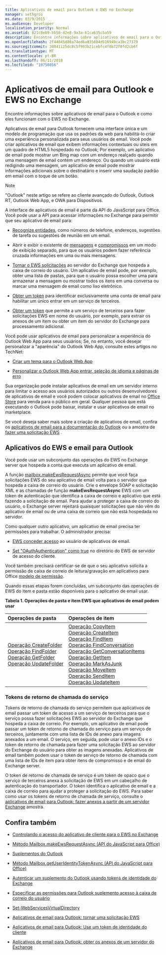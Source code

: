 ```yaml
---
title: Aplicativos de email para Outlook e EWS no Exchange
manager: sethgros
ms.date: 03/9/2015
ms.audience: Developer
localization_priority: Normal
ms.assetid: 821c8eb9-bb58-42e8-9a3a-61ca635cba59
description: Encontre informações sobre aplicativos de email para o Outlook e como eles funcionam com o EWS no Exchange.
ms.openlocfilehash: 2f44045d80a74ed6a835604d516949ca3bc27379
ms.sourcegitcommit: 34041125dc8c5f993b21cebfc4f8b72f0fd2cb6f
ms.translationtype: MT
ms.contentlocale: pt-BR
ms.lasthandoff: 06/11/2018
ms.locfileid: "19750856"
---
```

# <a name="mail-apps-for-outlook-and-ews-in-exchange"></a>Aplicativos de email para Outlook e EWS no Exchange

Encontre informações sobre aplicativos de email para o Outlook e como eles funcionam com o EWS no Exchange.
  
Aplicativos de email para Outlook fornecem uma interface única e um modelo de programação que usa os padrões da web para habilitá-lo criar uma experiência personalizada para seus usuários de email. Você pode criar aplicativos de email que exibem informações contextuais ou úteis em um quadro de HTML5 hospedado no Outlook; Por exemplo, um aplicativo de email pode mostrar um Bing map com um endereço realçado quando uma mensagem de email contém um endereço. Ou quando um usuário está redigindo uma mensagem, um aplicativo de email pode mostrar informações adicionais sobre o destinatário e inserir uma saudação padrão em email com o toque de um botão.
  
> [!NOTE]
> "Outlook" neste artigo se refere ao cliente avançado do Outlook, Outlook RT, Outlook Web App, e OWA para Dispositivos. 
  
A interface de aplicativos de email é parte da API do JavaScript para Office. Você pode usar a API para acessar informações no Exchange para permitir que seu aplicativo de email para:
  
- [Recognize entidades](http://msdn.microsoft.com/library/a6b0904b-afe9-4882-9136-3d8cfd57fcf8%28Office.15%29.aspx), como números de telefone, endereços, sugestões de tarefa ou sugestões de reunião em um email. 
    
- Abrir e exibir o existente de [mensagens](http://msdn.microsoft.com/library/d0bca550-70c3-457c-85f8-e19b39e3b892%28Office.15%29.aspx) e [compromissos](http://msdn.microsoft.com/library/6cfbc29d-8581-474e-9a8b-510471e4bf8b%28Office.15%29.aspx) em um modo de exibição separado, para que os usuários podem fazer referência cruzada informações em uma ou mais mensagens. 
    
- [Tornar o EWS solicitações](http://msdn.microsoft.com/library/2ec380e0-4a67-4146-92a6-6a39f65dc6f2%28Office.15%29.aspx) ao servidor do Exchange que hospeda a caixa de correio do usuário. Um aplicativo de email pode, por exemplo, obter uma lista de pastas, para que o usuário possa escolher uma para armazenar a mensagem ou mostrar todos os itens em uma conversa ou marcar uma mensagem de email como lixo eletrônico. 
    
- [Obter um token](http://msdn.microsoft.com/library/c658518b-6867-41a0-99cf-810303e4c539%28Office.15%29.aspx) para identificar exclusivamente uma conta de email para habilitar um único entrar em um serviço de terceiros. 
    
- [Obter um token](http://msdn.microsoft.com/library/c658518b-6867-41a0-99cf-810303e4c539%28Office.15%29.aspx) que permite a um serviço de terceiros para fazer solicitações EWS em nome do usuário, por exemplo, para extrair os anexos de um item ou obter um item do servidor do Exchange para processamento adicional. 
    
Você pode usar aplicativos de email para personalizar a experiência do Outlook Web App para seus usuários; Se, no entanto, você desejar personalizar a "aparência" do Outlook Web App, consulte estes artigos no TechNet:
  
- [Criar um tema para o Outlook Web App](http://technet.microsoft.com/en-us/library/bb201700%28v=exchg.150%29.aspx)
    
- [Personalizar o Outlook Web App entrar, seleção de idioma e páginas de erro](http://technet.microsoft.com/en-us/library/ee633483%28v=exchg.150%29.aspx)
    
Sua organização pode instalar aplicativos de email em um servidor interno para limitar o acesso aos usuários autorizados ou outros desenvolvedores de aplicativos de email e você podem colocar aplicativos de email no [Office Store](http://office.microsoft.com/store/) para venda para o público em geral. Qualquer pessoa que está executando o Outlook pode baixar, instalar e usar aplicativos de email no marketplace. 
  
Se você deseja saber mais sobre a criação de aplicativos de email, confira os [aplicativos de email para a documentação do Outlook](http://msdn.microsoft.com/library/71e64bc9-e347-4f5d-8948-0a47b5dd93e6%28Office.15%29.aspx) ou a amostra de [fazer uma solicitação EWS](http://code.msdn.microsoft.com/exchange/Mail-apps-for-Outlook-Make-770b2528) . 
  
## <a name="ews-and-mail-apps-for-outlook"></a>Aplicativos do EWS e email para Outlook

Você pode usar um subconjunto das operações do EWS no Exchange server que hospeda a conta que executa um aplicativo de email.
  
A função [mailbox.makeEwsRequestAsync](http://msdn.microsoft.com/library/2ec380e0-4a67-4146-92a6-6a39f65dc6f2%28Office.15%29.aspx) permite que você faça solicitações EWS do seu aplicativo de email volta para o servidor que hospeda a caixa de correio do usuário. Crie o envelope SOAP e solicitação XML e as chamadas de função **makeEwsRequestAsync** EWS com um token de autenticação que identifica a caixa de correio e aplicativo que está fazendo a solicitação de email. Para ajudar a proteger a caixa de correio do usuário, o Exchange server rejeitará quaisquer solicitações que não vêm do aplicativo de email ou de uma caixa de correio que não está hospedada no servidor. 
  
Como qualquer outro aplicativo, um aplicativo de email precisa ter permissões para trabalhar. O administrador precisa:
  
- [EWS conceder acesso](controlling-client-application-access-to-ews-in-exchange.md) ao usuário de aplicativos de email. 
    
- [Set "OAuthAuthentication" como true](http://technet.microsoft.com/en-us/library/aa997233%28v=exchg.150%29.aspx) no diretório do EWS de servidor de acesso do cliente. 
    
Você também precisará certificar-se de que o seu aplicativo solicita a permissão de caixa de correio de leitura/gravação em aplicativos para Office [modelo de permissão](http://msdn.microsoft.com/library/5bca69f2-b287-4e19-8f0f-78d896b2a3d3%28Office.15%29.aspx).
  
Quando essas etapas forem concluídas, um subconjunto das operações de EWS do item e pasta estão disponíveis para o aplicativo de email usar. 
  
**Tabela 1. Operações de pasta e item EWS que aplicativos de email podem usar**

|**Operações de pasta**|**Operações de item**|
|:-----|:-----|
|[Operação CreateFolder](http://msdn.microsoft.com/library/6f6c334c-b190-4e55-8f0a-38f2a018d1b3%28Office.15%29.aspx) <br/> [Operação FindFolder](http://msdn.microsoft.com/library/7a9855aa-06cc-45ba-ad2a-645c15b7d031%28Office.15%29.aspx) <br/> [Operação GetFolder](http://msdn.microsoft.com/library/355bcf93-dc71-4493-b177-622afac5fdb9%28Office.15%29.aspx) <br/> [Operação UpdateFolder](http://msdn.microsoft.com/library/3494c996-b834-4813-b1ca-d99642d8b4e7%28Office.15%29.aspx) <br/> |[Operação CopyItem](http://msdn.microsoft.com/library/bcc68f9e-d511-4c29-bba6-ed535524624a%28Office.15%29.aspx) <br/> [Operação CreateItem](http://msdn.microsoft.com/library/78a52120-f1d0-4ed7-8748-436e554f75b6%28Office.15%29.aspx) <br/> [Operação FindItem](http://msdn.microsoft.com/library/ebad6aae-16e7-44de-ae63-a95b24539729%28Office.15%29.aspx) <br/> [Operação FindConversation](http://msdn.microsoft.com/library/2384908a-c203-45b6-98aa-efd6a4c23aac%28Office.15%29.aspx) <br/> [Operação GetConversationItems](http://msdn.microsoft.com/library/8ae00a99-b37b-4194-829c-fe300db6ab99%28Office.15%29.aspx) <br/> [Operação GetItem](http://msdn.microsoft.com/library/e3590b8b-c2a7-4dad-a014-6360197b68e4%28Office.15%29.aspx) <br/> [Operação MarkAsJunk](http://msdn.microsoft.com/library/1f71f04d-56a9-4fee-a4e7-d1034438329e%28Office.15%29.aspx) <br/> [Operação MoveItem](http://msdn.microsoft.com/library/dcf40fa7-7796-4a5c-bf5b-7a509a18d208%28Office.15%29.aspx) <br/> [Operação SendItem](http://msdn.microsoft.com/library/337b89ef-e1b7-45ed-92f3-8abe4200e4c7%28Office.15%29.aspx) <br/> [Operação UpdateItem](http://msdn.microsoft.com/library/5d027523-e0bc-4da2-b60b-0cb9fc1fdfe4%28Office.15%29.aspx) <br/> |
   
### <a name="service-callback-tokens"></a>Tokens de retorno de chamada do serviço

Tokens de retorno de chamada do serviço permitem que aplicativos de email passar um token de acesso a um serviço de terceiros para que o serviço possa fazer solicitações EWS ao servidor do Exchange que hospeda a caixa de correio. Por exemplo, um aplicativo de email pode passar um token de retorno de chamada do serviço para um serviço de terceiros, juntamente com uma lista de IDs de anexo para imagens anexados a um email. O serviço, em seguida, pode usar o anexo IDs e o token de retorno de chamada para fazer uma solicitação EWS ao servidor do Exchange do usuário para obter as imagens anexadas. Aplicativos de email também podem usar o token de serviço de retorno de chamada com uma lista de IDs de item para obter itens de compromisso e de email do Exchange server.
  
O token de retorno de chamada de serviço é um token de opaco que o serviço de terceiros anexa à solicitação de EWS em um cabeçalho de autenticação do transportador. O token identifica o aplicativo de email e a caixa de correio para ajudar a proteger a solicitação do EWS. Para saber como usar os tokens de retorno de chamada de serviço, consulte o [aplicativos de email para Outlook: fazer anexos a partir de um servidor Exchange](http://code.msdn.microsoft.com/exchange/Mail-apps-for-Office-Get-38babdc9) amostra. 
  
## <a name="see-also"></a>Confira também


- [Controlando o acesso do aplicativo de cliente para o EWS no Exchange](controlling-client-application-access-to-ews-in-exchange.md)
    
- [Método Mailbox.makeEwsRequestAsync (API do JavaScript para Office)](http://msdn.microsoft.com/library/2ec380e0-4a67-4146-92a6-6a39f65dc6f2%28Office.15%29.aspx)
    
- 
  [Suplementos do Outlook](http://msdn.microsoft.com/library/71e64bc9-e347-4f5d-8948-0a47b5dd93e6%28Office.15%29.aspx)
    
- [Método Mailbox.getUserIdentityTokenAsync (API do JavaScript para Office)](http://msdn.microsoft.com/library/c658518b-6867-41a0-99cf-810303e4c539%28Office.15%29.aspx)
    
- [Autenticar um suplemento do Outlook usando tokens de identidade do Exchange](http://msdn.microsoft.com/library/c0520a1e-d9ba-495a-a99f-6816d7d2a23e%28Office.15%29.aspx)
    
- [Especificar as permissões para Outlook suplemento acesso à caixa de correio do usuário](http://msdn.microsoft.com/library/5bca69f2-b287-4e19-8f0f-78d896b2a3d3%28Office.15%29.aspx)
    
- [Set-WebServicesVirtualDirectory](http://technet.microsoft.com/en-us/library/aa997233%28v=exchg.150%29.aspx)
    
- [Aplicativos de email para Outlook: tornar uma solicitação EWS](http://code.msdn.microsoft.com/office/Mail-apps-for-Outlook-Make-770b2528)
    
- [Aplicativos de email para Outlook: Use um token de identidade do cliente](http://code.msdn.microsoft.com/Mail-apps-for-Outlook-Use-b20a66b6)
    
- [Aplicativos de email para Outlook: obter os anexos de um servidor do Exchange](http://code.msdn.microsoft.com/office/Mail-apps-for-Office-Get-38babdc9)
    

